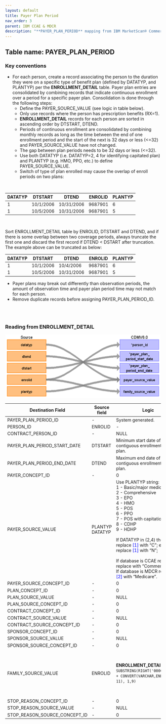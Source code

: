 ```yaml
---
layout: default
title: Payer Plan Period
nav_order: 3
parent: IBM CCAE & MDCR
description: "**PAYER_PLAN_PERIOD** mapping from IBM MarketScan® Commercial Database (CCAE) & IBM MarketScan® Medicare Supplemental Database (MDCR) **ENROLLMENT_DETAIL**."
---
```


## Table name: **PAYER_PLAN_PERIOD**

### Key conventions

* For each person, create a record associating the person to the duration they were on a specific type of benefit plan (defined by DATATYP, and PLANTYP) per the **ENROLLMENT_DETAIL** table. Payer plan entries are consolidated by combining records that indicate continuous enrollment over a period for a specific payer plan.  Consolidation is done through the following steps:
    * Define the PAYER_SOURCE_VALUE (see logic in table below).  
    * Only use records where the person has prescription benefits (RX=1).
    * **ENROLLMENT_DETAIL** records for each person are sorted in ascending order by DTSTART, DTEND.
    * Periods of continuous enrollment are consolidated by combining monthly records as long as the time between the end of one enrollment period and the start of the next is 32 days or less (<=32) and PAYER_SOURCE_VALUE have not changed.
    * The gap between plan periods needs to be 32 days or less (<=32).  
    * Use both DATATYP (i.e. DATATYP=2, 4 for identifying capitated plan) and PLANTYP (e.g. HMO, PPO, etc.) to define PAYER_SOURCE_VALUE. 
    * Switch of type of plan enrolled may cause the overlap of enroll periods on two plans:

<br>

| DATATYP | DTSTART | DTEND | ENROLID | PLANTYP |
| --- | --- | --- | --- | --- |
| 1 | 10/1/2006 | 10/31/2006 | 9687901 | 6 |
| 1 | 10/5/2006 | 10/31/2006 | 9687901 | 5 |

<br>

Sort ENROLLMENT_DETAIL table by ENROLID, DTSTART and DTEND, and if there is some overlap between two coverage periods, always truncate the first one and discard the first record if DTEND < DSTART after truncation. The example above can be truncated as below:



| DATATYP | DTSTART | DTEND | ENROLID | PLANTYP |
|---|---|---|---|---|
| 1 | 10/1/2006 | 10/4/2006 |	9687901 | 6 |
| 1 | 10/5/2006 | 10/31/2006 |	9687901 | 5 |



* Payer plans may break out differently than observation periods, the amount of observation time and payer plan period time may not match for each person.
* Remove duplicate records before assigning PAYER_PLAN_PERIOD_ID.

<br><br>

### Reading from **ENROLLMENT_DETAIL**

![](images/image12.png)

| Destination Field | Source field | Logic | Comment field |
| --- | --- | --- | --- |
| PAYER_PLAN_PERIOD_ID | - | System generated. | - |
| PERSON_ID | ENROLID | - | - |
| CONTRACT_PERSON_ID | - | NULL | - |
| PAYER_PLAN_PERIOD_START_DATE | DTSTART | Minimum start date of a contiguous enrollment in a plan. | - |
| PAYER_PLAN_PERIOD_END_DATE | DTEND | Maximum end date of a contiguous enrollment in a plan. | - |
| PAYER_CONCEPT_ID | - | 0 | - |
| PAYER_SOURCE_VALUE | PLANTYP<br>DATATYP | Use PLANTYP string:   <br>1 - Basic/major medical  <br>2 - Comprehensive  <br>3 - EPO  <br>4 - HMO  <br>5 - POS  <br>6 - PPO  <br>7 - POS with capitation  <br>8 - CDHP  <br>9 - HDHP     <br><br>If DATATYP in (2,4) then replace <span style="color:blue">[1]</span> with “C”; else replace <span style="color:blue">[1]</span> with “N”; <br><br>If database is CCAE replace <span style="color:blue">[2]</span> replace with “Commercial”.  <br>If database is MDCR replace <span style="color:blue">[2]</span> with “Medicare”. | NULL:  Unknown  <br>1: <span style="color:blue">[1]  [2]</span> Basic/Major Medical  <br>2: <span style="color:blue">[1]  [2]</span> Comprehensive  <br>3: <span style="color:blue">[1]  [2]</span> EPO  <br>4: <span style="color:blue">[1]  [2]</span> HMO  <br>5: <span style="color:blue">[1]  [2]</span> POS  <br>6: <span style="color:blue">[1]  [2]</span> PPO  <br>7: <span style="color:blue">[1]  [2]</span> POS with Capitation  <br>8: <span style="color:blue">[1]  [2]</span> CDHP  <br>9: <span style="color:blue">[1]  [2]</span> HDHP |
| PAYER_SOURCE_CONCEPT_ID | - | 0 | - |
| PLAN_CONCEPT_ID | - | 0 | - |
| PLAN_SOURCE_VALUE | - | NULL | - |
| PLAN_SOURCE_CONCEPT_ID | - | 0 | - |
| CONTRACT_CONCEPT_ID | - | 0 | - |
| CONTRACT_SOURCE_VALUE | - | NULL | - |
| CONTRACT_SOURCE_CONCEPT_ID | - | 0 | - |
| SPONSOR_CONCEPT_ID | - | 0 | - |
| SPONSOR_SOURCE_VALUE | - | NULL | - |
| SPONSOR_SOURCE_CONCEPT_ID | - | 0 | - |
| FAMILY_SOURCE_VALUE | ENROLID | **ENROLLMENT_DETAIL**:   `SUBSTRING(RIGHT('00000000000' + CONVERT(VARCHAR,ENROLID), 11), 1,9)` | Family IDs are the first 9 digits of an ENROLID.  For ENROLIDs, less than 11 digits, left-pad with zeros and only take the first 9 digits.<br> |
| STOP_REASON_CONCEPT_ID | - | 0 | - |
| STOP_REASON_SOURCE_VALUE | - | NULL | - |
| STOP_REASON_SOURCE_CONCEPT_ID | - | 0 | - |